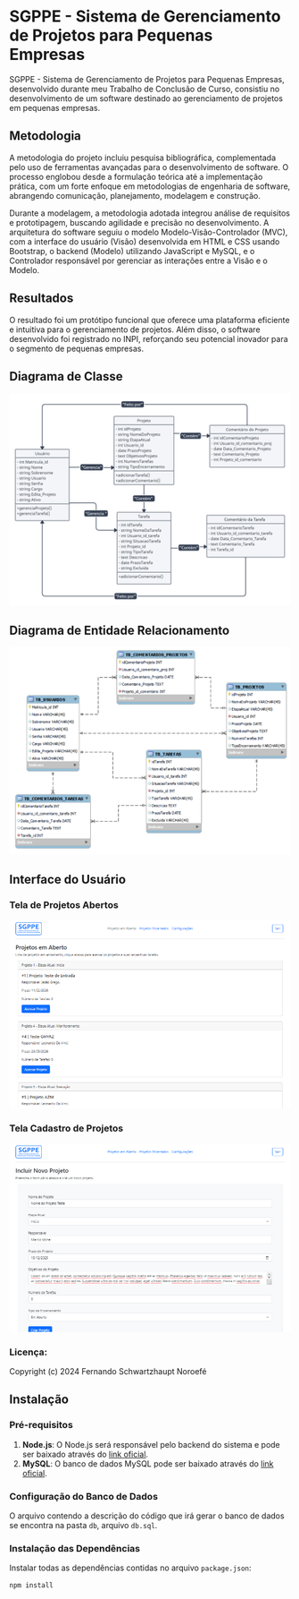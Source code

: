 # SGPPE - Sistema de Gerenciamento de Projetos para Pequenas Empresas

SGPPE - Sistema de Gerenciamento de Projetos para Pequenas Empresas, desenvolvido durante meu Trabalho de Conclusão de Curso, consistiu no desenvolvimento de um software destinado ao gerenciamento de projetos em pequenas empresas. 

## Metodologia

A metodologia do projeto incluiu pesquisa bibliográfica, complementada pelo uso de ferramentas avançadas para o desenvolvimento de software. O processo englobou desde a formulação teórica até a implementação prática, com um forte enfoque em metodologias de engenharia de software, abrangendo comunicação, planejamento, modelagem e construção.

Durante a modelagem, a metodologia adotada integrou análise de requisitos e prototipagem, buscando agilidade e precisão no desenvolvimento. A arquitetura do software seguiu o modelo Modelo-Visão-Controlador (MVC), com a interface do usuário (Visão) desenvolvida em HTML e CSS usando Bootstrap, o backend (Modelo) utilizando JavaScript e MySQL, e o Controlador responsável por gerenciar as interações entre a Visão e o Modelo.

## Resultados

O resultado foi um protótipo funcional que oferece uma plataforma eficiente e intuitiva para o gerenciamento de projetos. Além disso, o software desenvolvido foi registrado no INPI, reforçando seu potencial inovador para o segmento de pequenas empresas.

## Diagrama de Classe

![Diagrama de Classe do Sistema Proposto](https://github.com/noroefe/portfolio/blob/main/sistema_sgppe/diagrama%20de%20classe.png)

## Diagrama de Entidade Relacionamento

![Diagrama de Entidade Relacionamento do Software Proposto](https://github.com/noroefe/portfolio/blob/main/sistema_sgppe/diagrama_er.png)

## Interface do Usuário

### Tela de Projetos Abertos

![Tela de Projetos Abertos](https://github.com/noroefe/portfolio/blob/main/sistema_sgppe/tela_projetos_aberots.png)

### Tela Cadastro de Projetos

![Tela Cadastro de Projetos](https://github.com/noroefe/portfolio/blob/main/sistema_sgppe/tela_novo_projeto.png)


### Licença:
Copyright (c) 2024 Fernando Schwartzhaupt Noroefé

## Instalação

### Pré-requisitos

1. **Node.js**: O Node.js será responsável pelo backend do sistema e pode ser baixado através do [link oficial](https://nodejs.org/en).
2. **MySQL**: O banco de dados MySQL pode ser baixado através do [link oficial](https://www.mysql.com/).

### Configuração do Banco de Dados

O arquivo contendo a descrição do código que irá gerar o banco de dados se encontra na pasta `db`, arquivo `db.sql`.

### Instalação das Dependências

Instalar todas as dependências contidas no arquivo `package.json`:

```bash
npm install


